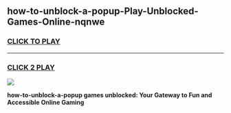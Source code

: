 
## how-to-unblock-a-popup-Play-Unblocked-Games-Online-nqnwe
<h3>
<a href="https://premium76.site?title=how-to-unblock-a-popup&ref=25A">CLICK TO PLAY</a></h3>
<hr>

<h3>
<a href="https://premium76.site?title=how-to-unblock-a-popup&ref=25A">CLICK 2 PLAY</a>
  
</h3>

<a href="https://premium76.site?title=how-to-unblock-a-popup&ref=25A"><img src="https://clearcache.store/games.png"></a>


**how-to-unblock-a-popup games unblocked: Your Gateway to Fun and Accessible Online Gaming**
